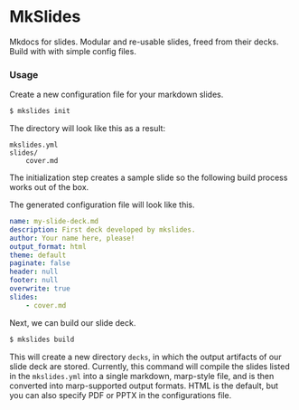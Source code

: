 # MkSlides

Mkdocs for slides. Modular and re-usable slides, freed from their decks. Build with with simple config files.

### Usage

Create a new configuration file for your markdown slides.

```sh
$ mkslides init
```

The directory will look like this as a result:

```
mkslides.yml
slides/
    cover.md
```

The initialization step creates a sample slide so the following build process works out of the box.

The generated configuration file will look like this.

```yaml
name: my-slide-deck.md
description: First deck developed by mkslides.
author: Your name here, please!
output_format: html
theme: default
paginate: false
header: null
footer: null
overwrite: true
slides:
    - cover.md
```

Next, we can build our slide deck.


```sh
$ mkslides build 
```

This will create a new directory `decks`, in which the output artifacts of our slide deck are stored. Currently, this command will compile the slides listed in the `mkslides.yml` into a single markdown, marp-style file, and is then converted into marp-supported output formats. HTML is the default, but you can also specify PDF or PPTX in the configurations file.